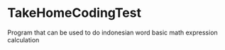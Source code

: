 # TakeHomeCodingTest
Program that can be used to do indonesian word basic math expression calculation
